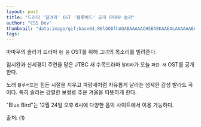 ```yaml
---
layout: post
title: "드라마 '달려라' OST '블루버드' 공개 마마무 솔라"
author: "CSS Dev"
thumbnail: "data:image/gif;base64,R0lGODlhAQABAAAAACH5BAEKAAEALAAAAAABAAEAAAICTAEAOw=="
tags: 
---
```



마마무의 솔라가 드라마 `런 온` OST를 위해 그녀의 목소리를 빌려준다.

임시완과 신세경이 주연을 맡은 JTBC 새 수목드라마 `달려라`가 오늘 `파란 새` OST를 공개한다.

노래 `블루버드`는 힘든 시절을 지우고 파랑새처럼 자유롭게 날라는 섬세한 감성 발라드 곡이다. 특히 솔라는 강렬한 보컬로 추운 겨울을 따뜻하게 한다.

"Blue Bird"는 12월 24일 오후 6시에 다양한 음악 사이트에서 이용 가능하다.

출처: (1)